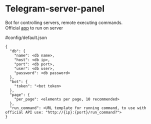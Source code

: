 # Telegram-server-panel
Bot for controlling servers, remote executing commands. <br/>
Official [app](https://github.com/Mootfrost777/Admin-panel-server-API/settings) to run on server

#config/default.json
```
{
  "db": {
    "name": <db name>,
    "host": <db ip>,
    "port": <db port>,
    "user": <db user>,
    "password": <db password>
  },
  "bot": {
    "token": "<bot token>
  },
  "page": {
    "per_page": <elements per page, 10 recommended>
  },
  "run_command": <URL template for running command, to use with official API use: "http://{ip}:{port}/run_command?">
}
```
